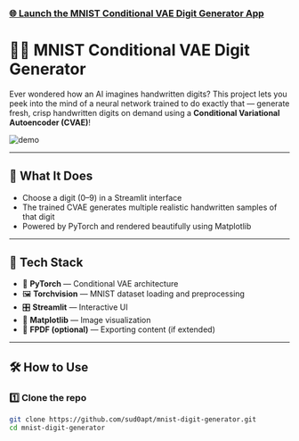<h3><a href="[https://telco-mlp-churn-5qxoceoxyoxqyvrmboi7ev.streamlit.app/" target="_blank](https://mnist-digit-generator-nldagjteurnpewsymubbfy.streamlit.app/)">
    🌐 Launch the MNIST Conditional VAE Digit Generator App </a></h3>

# 🧠✨ MNIST Conditional VAE Digit Generator

Ever wondered how an AI imagines handwritten digits? This project lets you peek into the mind of a neural network trained to do exactly that — generate fresh, crisp handwritten digits on demand using a **Conditional Variational Autoencoder (CVAE)**!

![demo](https://github.com/sud0apt/mnist-digit-generator/assets/your-demo.gif)

---

## 🚀 What It Does

- Choose a digit (0–9) in a Streamlit interface  
- The trained CVAE generates multiple realistic handwritten samples of that digit  
- Powered by PyTorch and rendered beautifully using Matplotlib  

---

## 🧬 Tech Stack

- 🧠 **PyTorch** — Conditional VAE architecture  
- 🖼️ **Torchvision** — MNIST dataset loading and preprocessing  
- 🎛️ **Streamlit** — Interactive UI  
- 🧾 **Matplotlib** — Image visualization  
- 🧪 **FPDF (optional)** — Exporting content (if extended)

---

## 🛠️ How to Use

### 1️⃣ Clone the repo

```bash
git clone https://github.com/sud0apt/mnist-digit-generator.git
cd mnist-digit-generator
